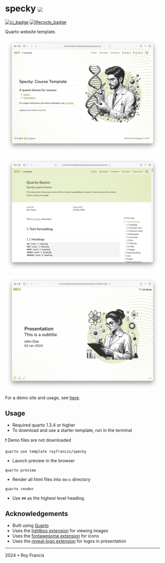 # specky <span><a href="https://github.com/royfrancis/specky"><img src="assets/logo.png" style="height:40px;vertical-align:middle;"></a></span> 

[![ci_badge](https://github.com/royfrancis/specky/workflows/deploy/badge.svg)](https://github.com/royfrancis/specky/actions?workflow=deploy)    [![lifecycle_badge](https://lifecycle.r-lib.org/articles/figures/lifecycle-experimental.svg)](https://lifecycle.r-lib.org/articles/stages.html#experimental)

Quarto website template.

![Report home](preview-home.jpg)

![Report preview](preview-report.jpg)

![Slide preview](preview-slide.jpg)

For a demo site and usage, see [here](https://royfrancis.github.io/specky).

## Usage

- Required quarto 1.3.4 or higher
- To download and use a starter template, run in the terminal

:exclamation: Demo files are not downloaded

```
quarto use template royfrancis/specky
```

- Launch preview in the browser

```
quarto preview
```

- Render all html files into `docs` directory

```
quarto render
```


- Use `##` as the highest level heading.

## Acknowledgements

- Built using [Quarto](https://quarto.org/)
- Uses the [lightbox extension](https://github.com/quarto-ext/lightbox) for viewing images
- Uses the [fontawesome extension](https://github.com/quarto-ext/fontawesome) for icons
- Uses the [reveal-logo extension](https://github.com/royfrancis/reveal-logo) for logos in presentation 

---

2024 • Roy Francis
